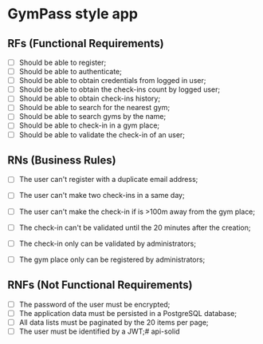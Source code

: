 # GymPass style app

## RFs (Functional Requirements)

- [ ] Should be able to register;
- [ ] Should be able to authenticate;
- [ ] Should be able to obtain credentials from logged in user;
- [ ] Should be able to obtain the check-ins count by logged user;
- [ ] Should be able to obtain check-ins history;
- [ ] Should be able to search for the nearest gym;
- [ ] Should be able to search gyms by the name;
- [ ] Should be able to check-in in a gym place;
- [ ] Should be able to validate the check-in of an user;

## RNs (Business Rules)

- [ ] The user can't register with a duplicate email address;
- [ ] The user can't make two check-ins in a same day;
- [ ] The user can't make the check-in if is >100m away from the gym place;
- [ ] The check-in can't be validated until the 20 minutes after the creation;
- [ ] The check-in only can be validated by administrators;
- [ ] The gym place only can be registered by administrators;


## RNFs (Not Functional Requirements)

- [ ] The password of the user must be encrypted;
- [ ] The application data must be persisted in a PostgreSQL database;
- [ ] All data lists must be paginated by the 20 items per page;
- [ ] The user must be identified by a JWT;# api-solid
